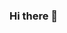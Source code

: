 ### Hi there 👋

<!--
**Amanda-Ziklag/Amanda-Ziklag** is a ✨ _special_ ✨ repository because its `README.md` (this file) appears on your GitHub profile.

Here are some ideas to get you started:

- 🔭 I’m currently working on building my Technical skills in Data Analysis.
- 🌱 I’m currently learning Data Analysis in the NG 30 days of learning, and the Google Data Analytcs Certification program.
- 👯 I’m looking to collaborate on Data analysis and related Projects.
- 🤔 I’m looking for help with breaking down technical concepts.
- 💬 Ask me about my learning Journey and related Internship/ Apprenticeship/ part-time/ full-time/ job oppurtunities.
- 📫 How to reach me: https://twitter.com/ZiklagC
- 😄 Pronouns: (She/Her)
- ⚡ Fun fact: I'm obsessed with skincare education.

